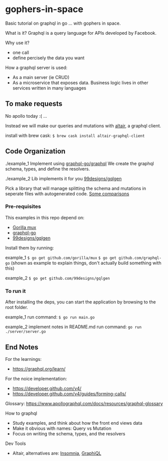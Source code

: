 # gophers-in-space
Basic tutorial on graphql in go ... with gophers in space.

What is it?
Graphql is a query language for APIs developed by Facebook.

Why use it?
- one call
- define percisely the data you want

How a graphql server is used:
- As a main server (ie CRUD)
- As a microservice that exposes data. Business logic lives in other services written in many languages

## To make requests

No apollo today :( ...

Instead we will make our queries and mutations with [altair](https://github.com/imolorhe/altair), a graphql client.

install with brew cask:
`$ brew cask install altair-graphql-client`


## Code Organization

./example_1
  Implement using [graphql-go/graphql](https://github.com/graphql-go/graphql)
  We create the graphql schema, types, and define the resolvers.

./example_2
  Lib implements it for you [99designs/gqlgen](https://github.com/99designs/gqlgen)

Pick a library that will manage splitting the schema and mutations in seperate files with autogenerated code.
[Some comparisons](https://gqlgen.com/feature-comparison/)

### Pre-requisites

This examples in this repo depend on:
- [Gorilla mux](http://www.gorillatoolkit.org/pkg/mux)
- [graphql-go](https://github.com/graphql-go/graphql)
- [99designs/gqlgen](https://github.com/99designs/gqlgen)

Install them by running:

example_1
  `$ go get github.com/gorilla/mux`
  `$ go get github.com/graphql-go`
  (shown as example to explain things, don't actually build something with this)

example_2
 `$ go get github.com/99designs/gqlgen`

### To run it

After installing the deps, you can start the application by browsing to the root folder.

example_1
  run command:
  `$ go run main.go`

example_2
  implement notes in README.md
  run command:
  `go run ./server/server.go`

## End Notes

For the learnings:
- https://graphql.org/learn/

For the noice implementation:
- https://developer.github.com/v4/
- https://developer.github.com/v4/guides/forming-calls/

Glossary:
https://www.apollographql.com/docs/resources/graphql-glossary

How to graphql
- Study examples, and think about how the front end views data
- Make it obvious with names: Query vs Mutation
- Focus on writing the schema, types, and the resolvers

Dev Tools
- Altair, alternatives are: [Insomnia](https://github.com/getinsomnia/insomnia), [GraphiQL](https://github.com/graphql/graphiql)
